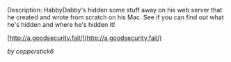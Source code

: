 Description:
HabbyDabby's hidden some stuff away on his web server that he created and wrote from scratch on his Mac. See if you can find out what he's hidden and where he's hidden it!  
  
[http://a.goodsecurity.fail/](http://a.goodsecurity.fail/)    
  
_by copperstick6_